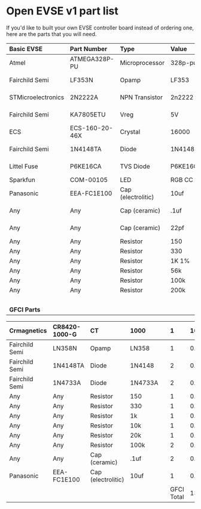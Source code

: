 # Open EVSE v1 part list #

If you'd like to built your own EVSE controller board instead of ordering one, here are the parts that you will need.

| **Basic EVSE** | Part Number | Type | Value |  | Qty  | Price | URL |
|:---------------|:------------|:-----|:------|:-|:-----|:------|:----|
| Atmel | ATMEGA328P-PU | Microprocessor | 328p-pu |  | 1 | 4.98 | http://search.digikey.com/us/en/products/ATMEGA328P-PU/ATMEGA328P-PU-ND/1914589 |
| Fairchild Semi | LF353N | Opamp | LF353 |  | 1 | 0.60 | http://search.digikey.com/us/en/products/LF353N/LF353NFS-ND/458668 |
| STMicroelectronics | 2N2222A | NPN Transistor | 2n2222 |  | 1 | 0.96 | http://search.digikey.com/us/en/products/2N2222A/497-2598-ND/603623 |
| Fairchild Semi | KA7805ETU | Vreg | 5V |  | 1 | 0.65 | http://search.digikey.com/us/en/products/KA7805ETU/KA7805ETU-ND/965381 |
| ECS | ECS-160-20-46X | Crystal | 16000 |  | 1 | 0.46 | http://search.digikey.com/us/en/products/ECS-160-20-46X/XC1759-ND/2676589 |
| Fairchild Semi | 1N4148TA | Diode | 1N4148 |  | 1 | 0.14 | http://search.digikey.com/us/en/products/1N4148TA/1N4148TACT-ND/1532747 |
| Littel Fuse | P6KE16CA | TVS Diode | P6KE16CA |  | 1 | 0.55 | http://search.digikey.com/us/en/products/P6KE16CA/P6KE16CALFCT-ND/407666 |
| Sparkfun | COM-00105 | LED  | RGB CC |  | 1 | 1.95 | http://www.sparkfun.com/products/105 |
| Panasonic | EEA-FC1E100 | Cap (electrolitic) | 10uf |  | 1 | 0.30 | http://search.digikey.com/us/en/products/EEA-FC1E100/P11212-ND/356116 |
| Any | Any | Cap (ceramic) | .1uf |  | 2 | 0.30 | http://search.digikey.com/scripts/dksearch/dksus.dll?vendor=0&keywords=+399-4266-ND |
| Any | Any | Cap (ceramic) | 22pf |  | 2 | 0.30 | http://search.digikey.com/us/en/products/SR152A220KAR/478-3162-ND/936804 |
| Any | Any | Resistor | 150 |  | 2 | 0.09 |
| Any | Any | Resistor | 330 |  | 2 | 0.09 |
| Any | Any | Resistor | 1K 1% |  | 1 | 0.15 |
| Any | Any | Resistor | 56k |  | 1 | 0.09 |
| Any | Any | Resistor | 100k |  | 1 | 0.09 |
| Any | Any | Resistor | 200k |  | 1 | 0.09 |
|  |  |  |  |  | Total | 12.57 |
| **GFCI Parts** |  |  |  |  |  |  |

| Crmagnetics | CR8420-1000-G | CT | 1000 |  | 1 | 10.65 | http://search.digikey.com/us/en/products/CR8420-1000-G/582-1018-ND/1045174 |
|:------------|:--------------|:---|:-----|:-|:--|:------|:---------------------------------------------------------------------------|
| Fairchild Semi | LN358N | Opamp | LN358 |  | 1 | 0.66 | http://search.digikey.com/us/en/products/LM358N/LM358NFS-ND/458692 |
| Fairchild Semi | 1N4148TA | Diode | 1N4148 |  | 2 | 0.28 | http://search.digikey.com/us/en/products/1N4148TA/1N4148TACT-ND/1532747 |
| Fairchild Semi | 1N4733A | Diode | 1N4733A |  | 2 | 0.84 |  |
| Any | Any | Resistor | 150 |  | 1 | 0.09 |  |
| Any | Any | Resistor | 330 |  | 1 | 0.09 |  |
| Any | Any | Resistor | 1k |  | 1 | 0.09 |  |
| Any | Any | Resistor | 10k |  | 1 | 0.09 |  |
| Any | Any | Resistor | 20k |  | 1 | 0.09 |  |
| Any | Any | Resistor | 100k |  | 2 | 0.18 |  |
| Any | Any | Cap (ceramic) | .1uf |  | 2 | 0.6 | http://search.digikey.com/scripts/dksearch/dksus.dll?vendor=0&keywords=+399-4266-ND |
| Panasonic | EEA-FC1E100 | Cap (electrolitic) | 10uf |  | 1 | 0.3 | http://search.digikey.com/us/en/products/EEA-FC1E100/P11212-ND/356116 |
|  |  |  |  |  |GFCI Total| 13.96 |  |
